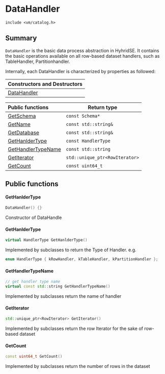 # DataHandler

`include <vm/catalog.h>`

## Summary

`DataHandler` is the basic data process abstraction in HyhridSE. It contains the basic operations available on all row-based dataset handlers, such as TableHandler, Partitionhandler.

Internally, each DataHandler is characterized by properties as followed:

| Constructors and Destructors |
| :--------------------------- |
| [DataHandler](#DataHandler)  |

| Public functions                          | Return type                    |
| :---------------------------------------- | ------------------------------ |
| [GetSchema](#GetSchema)                   | `const Schema*`                |
| [GetName](#GetName)                       | `const std::string&`           |
| [GetDatabase](#GetDatabase)               | `const std::string&`           |
| [GetHanlderType](#GetHanlderType)         | `const HandlerType`            |
| [GetHandlerTypeName](#GetHandlerTypeName) | `const std::string`            |
| [GetIterator](#GetIterator)               | `std::unique_ptr<RowIterator>` |
| [GetCount](#GetCount)                     | `const uint64_t`               |

## Public functions

#### GetHanlderType

```c++
DataHandler() {}
```

Constructor of DataHandle

#### GetHanlderType

```c++
virtual HandlerType GetHanlderType()
```

Implemented by subclasses  to return the Type of Handler. e.g.

```c++
enum HandlerType { kRowHandler, kTableHandler, kPartitionHandler };
```

#### GetHandlerTypeName

```c++
// get handler type name
virtual const std::string GetHandlerTypeName()
```

Implemented by subclasses return the name of handler

#### GetIterator

```c++
std::unique_ptr<RowIterator> GetIterator()
```

Implemented by subclasses return the row Iterator for the sake of row-based dataset

#### GetCount

```c++
const uint64_t GetCount()
```

Implemented by subclasses return the number of rows in the dataset